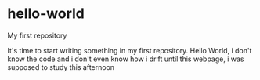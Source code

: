 # hello-world
My first repository 

It's time to start writing something in my first repository. 
Hello World, i don't know the code and i don't even know how i drift until this webpage, i was supposed to study this afternoon
